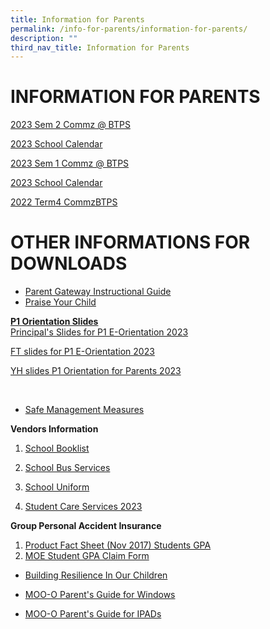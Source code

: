 ```yaml
---
title: Information for Parents
permalink: /info-for-parents/information-for-parents/
description: ""
third_nav_title: Information for Parents
---
```

# INFORMATION FOR PARENTS
[2023 Sem 2 Commz @ BTPS](/files/2023/Commz@BTPS%202023(Sem2).pdf)

[2023 School Calendar](/files/2023/2023%20sem%202%20school%20calendar.pdf)

[2023 Sem 1 Commz @ BTPS](/files/2022/Commz@BTPS2023_Sem1.pdf)

[2023 School Calendar](/files/2022/School%20Calendar%202023%20(Sem%201).pdf)

[2022 Term4 CommzBTPS](/files/2022/Term%20Comms/Term%204%20Commz@BTPS%20(Updated).pdf)

# OTHER INFORMATIONS FOR DOWNLOADS


* [Parent Gateway Instructional Guide](/files/Annex%20B.pdf)
* [Praise Your Child](/files/Scan1.pdf)

**<u>P1 Orientation Slides</u>** <br>
[Principal's Slides for P1 E-Orientation 2023](/files/2022/Principal's%20Slides%20for%20P1%20E-Orientation%202023.pdf)

[FT slides for P1 E-Orientation 2023](/files/2022/FTs'%20Slides%20for%20P1%20E-Orientation_2023.pdf)

[YH slides P1 Orientation for Parents 2023](/files/2022/YH%20slides%20P1%20Orientation_Parents_2023.pdf)

<br>

* [Safe Management Measures ](/files/SMMs.pdf)


**Vendors Information**
1. [School Booklist](/files/2022/Vendors%20Information/booklist.pdf)
2. [School Bus Services](/files/2022/Vendors%20Information/Info%20Sheet%20on%20School%20Bus%20Services_updated.pdf)
2. [School Uniform](/files/2022/Vendors%20Information/schooluniforminfo.pdf)

4. [Student Care Services 2023](/files/2022/Student%20Care%20Services%202023.pdf)


**Group Personal Accident Insurance**

1. [Product Fact Sheet (Nov 2017) Students GPA](/files/2022/Vendors%20Information/Product%20Fact%20Sheet%20(Nov%202017)%20Student%20GPA.pdf)
2. [MOE Student GPA Claim Form](/files/2022/Vendors%20Information/MOE%20Student%20GPA%20claim%20form.pdf)



* [Building Resilience In Our Children](/files/2022/Informations/Building%20Resilience%20in%20Our%20Children.pdf)

* [MOO-O Parent's Guide for Windows](/files/2022/Guides/MOO-O%20Parent's%20Guide%20for%20Windows.pdf)

* [MOO-O Parent's Guide for IPADs](/files/2022/Guides/MOO-O%20Parent's%20Guide%20for%20ipad.pdf)